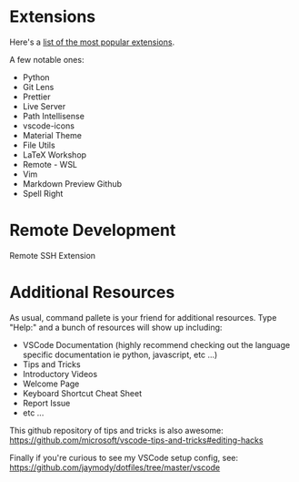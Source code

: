 # Extensions
Here's a [list of the most popular extensions](https://marketplace.visualstudio.com/search?target=VSCode&category=All%20categories&sortBy=Installs).

A few notable ones:

- Python
- Git Lens
- Prettier
- Live Server
- Path Intellisense
- vscode-icons
- Material Theme
- File Utils
- LaTeX Workshop
- Remote - WSL
- Vim
- Markdown Preview Github
- Spell Right



# Remote Development
Remote SSH Extension



# Additional Resources
As usual, command pallete is your friend for additional resources. Type "Help:" and a bunch of resources will show up including:
- VSCode Documentation (highly recommend checking out the language specific documentation ie python, javascript, etc ...)
- Tips and Tricks
- Introductory Videos
- Welcome Page
- Keyboard Shortcut Cheat Sheet
- Report Issue
- etc ...

This github repository of tips and tricks is also awesome: https://github.com/microsoft/vscode-tips-and-tricks#editing-hacks

Finally if you're curious to see my VSCode setup config, see: https://github.com/jaymody/dotfiles/tree/master/vscode
